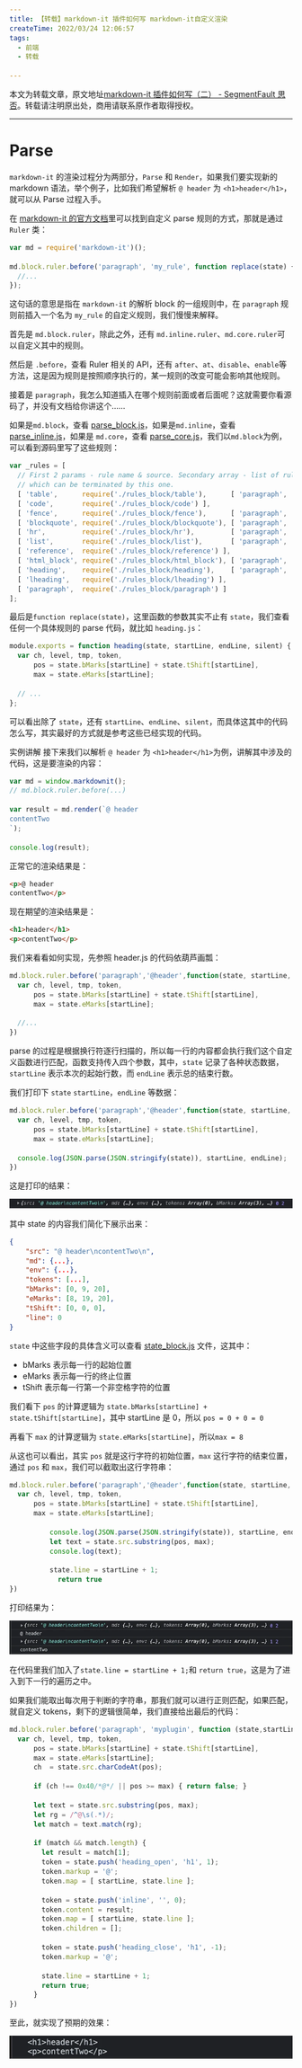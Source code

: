 ```yaml
---
title: 【转载】markdown-it 插件如何写 markdown-it自定义渲染
createTime: 2022/03/24 12:06:57
tags:
  - 前端
  - 转载

---
```


本文为转载文章，原文地址[markdown-it 插件如何写（二） - SegmentFault 思否](https://segmentfault.com/a/1190000041322314)。转载请注明原出处，商用请联系原作者取得授权。

---

# Parse
`markdown-it` 的渲染过程分为两部分，`Parse` 和 `Render`，如果我们要实现新的 markdown 语法，举个例子，比如我们希望解析 `@ header` 为 `<h1>header</h1>`，就可以从 Parse 过程入手。

在 [markdown-it 的官方文档](https://markdown-it.github.io/markdown-it/#Ruler)里可以找到自定义 parse 规则的方式，那就是通过 `Ruler` 类：

```js
var md = require('markdown-it')();

md.block.ruler.before('paragraph', 'my_rule', function replace(state) {
  //...
});
```

这句话的意思是指在 `markdown-it` 的解析 block 的一组规则中，在 `paragraph` 规则前插入一个名为 `my_rule` 的自定义规则，我们慢慢来解释。

首先是 `md.block.ruler`，除此之外，还有 `md.inline.ruler`、`md.core.ruler`可以自定义其中的规则。

然后是 `.before`，查看 Ruler 相关的 API，还有 `after`、`at`、`disable`、`enable`等方法，这是因为规则是按照顺序执行的，某一规则的改变可能会影响其他规则。

接着是 `paragraph`，我怎么知道插入在哪个规则前面或者后面呢？这就需要你看源码了，并没有文档给你讲这个……

如果是`md.block`，查看 [parse_block.js](https://github.com/markdown-it/markdown-it/blob/master/lib/parser_block.js)，如果是`md.inline`，查看 [parse_inline.js](https://github.com/markdown-it/markdown-it/blob/master/lib/parser_inline.js)，如果是 `md.core`，查看 [parse_core.js](https://github.com/markdown-it/markdown-it/blob/master/lib/parser_core.js)，我们以`md.block`为例，可以看到源码里写了这些规则：

```js
var _rules = [
  // First 2 params - rule name & source. Secondary array - list of rules,
  // which can be terminated by this one.
  [ 'table',      require('./rules_block/table'),      [ 'paragraph', 'reference' ] ],
  [ 'code',       require('./rules_block/code') ],
  [ 'fence',      require('./rules_block/fence'),      [ 'paragraph', 'reference', 'blockquote', 'list' ] ],
  [ 'blockquote', require('./rules_block/blockquote'), [ 'paragraph', 'reference', 'blockquote', 'list' ] ],
  [ 'hr',         require('./rules_block/hr'),         [ 'paragraph', 'reference', 'blockquote', 'list' ] ],
  [ 'list',       require('./rules_block/list'),       [ 'paragraph', 'reference', 'blockquote' ] ],
  [ 'reference',  require('./rules_block/reference') ],
  [ 'html_block', require('./rules_block/html_block'), [ 'paragraph', 'reference', 'blockquote' ] ],
  [ 'heading',    require('./rules_block/heading'),    [ 'paragraph', 'reference', 'blockquote' ] ],
  [ 'lheading',   require('./rules_block/lheading') ],
  [ 'paragraph',  require('./rules_block/paragraph') ]
];
```

最后是`function replace(state)`，这里函数的参数其实不止有 `state`，我们查看任何一个具体规则的 parse 代码，就比如 `heading.js`：

```js
module.exports = function heading(state, startLine, endLine, silent) {
  var ch, level, tmp, token,
      pos = state.bMarks[startLine] + state.tShift[startLine],
      max = state.eMarks[startLine];
    
  // ...
};
```

可以看出除了 `state`，还有 `startLine`、`endLine`、`silent`，而具体这其中的代码怎么写，其实最好的方式就是参考这些已经实现的代码。

实例讲解
接下来我们以解析 `@ header` 为 `<h1>header</h1>`为例，讲解其中涉及的代码，这是要渲染的内容：

```js
var md = window.markdownit();
// md.block.ruler.before(...)

var result = md.render(`@ header
contentTwo
`);

console.log(result);
```

正常它的渲染结果是：

```html
<p>@ header
contentTwo</p>
```

现在期望的渲染结果是：

```html
<h1>header</h1>
<p>contentTwo</p>
```

我们来看看如何实现，先参照 header.js 的代码依葫芦画瓢：

```js
md.block.ruler.before('paragraph','@header',function(state, startLine, endLine, silent){
  var ch, level, tmp, token,
      pos = state.bMarks[startLine] + state.tShift[startLine],
      max = state.eMarks[startLine];
  
  //...
})
```

parse 的过程是根据换行符逐行扫描的，所以每一行的内容都会执行我们这个自定义函数进行匹配，函数支持传入四个参数，其中，`state` 记录了各种状态数据，`startLine` 表示本次的起始行数，而 `endLine` 表示总的结束行数。

我们打印下 `state` `startLine`，`endLine` 等数据：

```js
md.block.ruler.before('paragraph','@header',function(state, startLine, endLine, silent){
  var ch, level, tmp, token,
      pos = state.bMarks[startLine] + state.tShift[startLine],
      max = state.eMarks[startLine];
  
  console.log(JSON.parse(JSON.stringify(state)), startLine, endLine);
})
```

这是打印的结果：

![在这里插入图片描述](../images/53ee7b94e293822649190bd7b56ca4e0.png)

其中 state 的内容我们简化下展示出来：

```json
{
    "src": "@ header\ncontentTwo\n",
    "md": {...},
    "env": {...},
    "tokens": [...],
    "bMarks": [0, 9, 20],
    "eMarks": [8, 19, 20],
    "tShift": [0, 0, 0],
    "line": 0
}
```

`state` 中这些字段的具体含义可以查看 [state_block.js](https://github.com/markdown-it/markdown-it/blob/master/lib/parser_block.js) 文件，这其中：

- bMarks 表示每一行的起始位置
- eMarks 表示每一行的终止位置
- tShift 表示每一行第一个非空格字符的位置

我们看下 `pos` 的计算逻辑为 `state.bMarks[startLine] + state.tShift[startLine]`，其中 startLine 是 0，所以 `pos = 0 + 0 = 0`

再看下 `max` 的计算逻辑为 `state.eMarks[startLine]`，所以`max = 8`

从这也可以看出，其实 `pos` 就是这行字符的初始位置，`max` 这行字符的结束位置，通过 `pos` 和 `max`，我们可以截取出这行字符串：

```js
md.block.ruler.before('paragraph','@header',function(state, startLine, endLine, silent){
  var ch, level, tmp, token,
      pos = state.bMarks[startLine] + state.tShift[startLine],
      max = state.eMarks[startLine];
  
          console.log(JSON.parse(JSON.stringify(state)), startLine, endLine);
          let text = state.src.substring(pos, max);
          console.log(text);
  
          state.line = startLine + 1;
            return true
})
```

打印结果为：

![在这里插入图片描述](../images/07a2b60e6abb54f7e4cac726597f8975.png)

在代码里我们加入了`state.line = startLine + 1;`和 `return true`，这是为了进入到下一行的遍历之中。

如果我们能取出每次用于判断的字符串，那我们就可以进行正则匹配，如果匹配，就自定义 tokens，剩下的逻辑很简单，我们直接给出最后的代码：

```js
md.block.ruler.before('paragraph', 'myplugin', function (state,startLine,endLine) {
  var ch, level, tmp, token,
      pos = state.bMarks[startLine] + state.tShift[startLine],
      max = state.eMarks[startLine];
      ch  = state.src.charCodeAt(pos);

      if (ch !== 0x40/*@*/ || pos >= max) { return false; }
      
      let text = state.src.substring(pos, max);
      let rg = /^@\s(.*)/;
      let match = text.match(rg);

      if (match && match.length) {
        let result = match[1];
        token = state.push('heading_open', 'h1', 1);
        token.markup = '@';
        token.map = [ startLine, state.line ];

        token = state.push('inline', '', 0);
        token.content = result;
        token.map = [ startLine, state.line ];
        token.children = [];

        token = state.push('heading_close', 'h1', -1);
        token.markup = '@';

        state.line = startLine + 1;
        return true;
      }
})
```
至此，就实现了预期的效果：

![在这里插入图片描述](../images/a52b207f3edecf47264133fd70355614.png)


